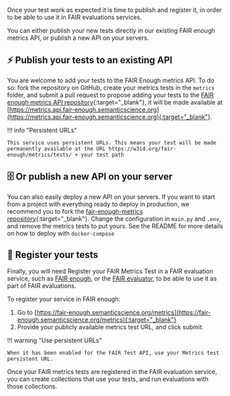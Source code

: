 Once your test work as expected it is time to publish and register it, in order to be able to use it in FAIR evaluations services.

You can either publish your new tests directly in our existing FAIR enough metrics API, or publish a new API on your servers.

## ⚡️ Publish your  tests to an existing API

You are welcome to add your tests to the FAIR Enough metrics API. To do so: fork the repository on GitHub, create your metrics tests in the `metrics` folder, and submit a pull request to propose adding your tests to the [FAIR enough metrics API repository](https://github.com/MaastrichtU-IDS/fair-enough-metrics){:target="_blank"}, it will be made available at [https://metrics.api.fair-enough.semanticscience.org](https://metrics.api.fair-enough.semanticscience.org){:target="_blank"}.

!!! info "Persistent URLs"

	This service uses persistent URLs. This means your test will be made permanently available at the URL https://w3id.org/fair-enough/metrics/tests/ + your test path


## 🗄️ Or publish a new API on your server

You can also easily deploy a new API on your servers. If you want to start from a project with everything ready to deploy in production, we recommend you to fork the [fair-enough-metrics repository](https://github.com/MaastrichtU-IDS/fair-enough-metrics){:target="_blank"}. Change the configuration in `main.py` and `.env`, and remove the metrics tests to put yours. See the README for more details  on how to deploy with `docker-compose`


## 📍 Register your tests

Finally, you will need Register your FAIR Metrics Test in a FAIR evaluation service,  such as [FAIR enough](https://fair-enough.semanticscience.org), or the [FAIR evaluator](https://fairsharing.github.io/FAIR-Evaluator-FrontEnd/),  to be able to use it as part of FAIR evaluations.

To register your service in FAIR enough:

1. Go to [https://fair-enough.semanticscience.org/metrics](https://fair-enough.semanticscience.org/metrics){:target="_blank"}
3. Provide your publicly available metrics test URL, and click submit.


!!! warning "Use persistent URLs"

	When it has been enabled for the FAIR Test API, use your Metrics test persistent URL.

Once your FAIR metrics tests are registered in the FAIR evaluation service, you can create collections that use your tests, and run evaluations with those collections.